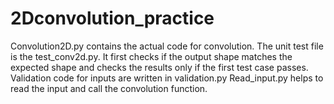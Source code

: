 # 2Dconvolution_practice

Convolution2D.py contains the actual code for convolution. 
The unit test file is the test_conv2d.py.   It first checks if the output shape matches the expected shape and checks the results only if the first test case passes.
Validation code for inputs are written in validation.py
Read_input.py helps to read the input and call the convolution function.
